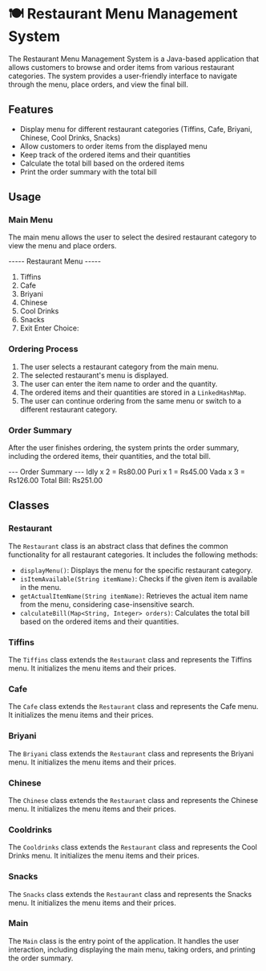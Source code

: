# 🍽 Restaurant Menu Management System

The Restaurant Menu Management System is a Java-based application that allows customers to browse and order items from various restaurant categories. The system provides a user-friendly interface to navigate through the menu, place orders, and view the final bill.

## Features
- Display menu for different restaurant categories (Tiffins, Cafe, Briyani, Chinese, Cool Drinks, Snacks)
- Allow customers to order items from the displayed menu
- Keep track of the ordered items and their quantities
- Calculate the total bill based on the ordered items
- Print the order summary with the total bill

## Usage

### Main Menu
The main menu allows the user to select the desired restaurant category to view the menu and place orders.

----- Restaurant Menu -----
1. Tiffins
2. Cafe
3. Briyani
4. Chinese
5. Cool Drinks
6. Snacks
7. Exit
Enter Choice:


### Ordering Process
1. The user selects a restaurant category from the main menu.
2. The selected restaurant's menu is displayed.
3. The user can enter the item name to order and the quantity.
4. The ordered items and their quantities are stored in a `LinkedHashMap`.
5. The user can continue ordering from the same menu or switch to a different restaurant category.

### Order Summary
After the user finishes ordering, the system prints the order summary, including the ordered items, their quantities, and the total bill.

--- Order Summary ---
Idly x 2 = Rs80.00
Puri x 1 = Rs45.00
Vada x 3 = Rs126.00
Total Bill: Rs251.00


## Classes

### Restaurant
The `Restaurant` class is an abstract class that defines the common functionality for all restaurant categories. It includes the following methods:
- `displayMenu()`: Displays the menu for the specific restaurant category.
- `isItemAvailable(String itemName)`: Checks if the given item is available in the menu.
- `getActualItemName(String itemName)`: Retrieves the actual item name from the menu, considering case-insensitive search.
- `calculateBill(Map<String, Integer> orders)`: Calculates the total bill based on the ordered items and their quantities.

### Tiffins
The `Tiffins` class extends the `Restaurant` class and represents the Tiffins menu. It initializes the menu items and their prices.

### Cafe
The `Cafe` class extends the `Restaurant` class and represents the Cafe menu. It initializes the menu items and their prices.

### Briyani
The `Briyani` class extends the `Restaurant` class and represents the Briyani menu. It initializes the menu items and their prices.

### Chinese
The `Chinese` class extends the `Restaurant` class and represents the Chinese menu. It initializes the menu items and their prices.

### Cooldrinks
The `Cooldrinks` class extends the `Restaurant` class and represents the Cool Drinks menu. It initializes the menu items and their prices.

### Snacks
The `Snacks` class extends the `Restaurant` class and represents the Snacks menu. It initializes the menu items and their prices.

### Main
The `Main` class is the entry point of the application. It handles the user interaction, including displaying the main menu, taking orders, and printing the order summary.
